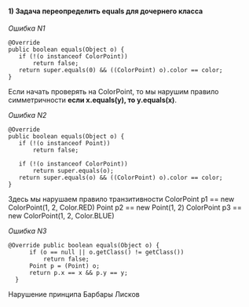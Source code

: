 #### 1) Задача переопределить equals для дочернего класса
*Ошибка N1*
 ```
@Override
public boolean equals(Object o) {
    if (!(o instanceof ColorPoint))
        return false;
    return super.equals(0) && ((ColorPoint) o).color == color;
} 
   ```

Если начать проверять на ColorPoint, то мы нарушим правило симметричности
**если x.equals(y), то y.equals(x)**.

*Ошибка N2*

 ```
@Override
public boolean equals(Object o) {
    if (!(o instanceof Point))
        return false;
        
    if (!(o instanceof ColorPoint))
        return super.equals(o);
    return super.equals(o) && ((ColorPoint) o).color == color;
} 
   ```

Здесь мы нарушаем правило транзитивности
ColorPoint p1 == new ColorPoint(1, 2, Color.RED)
Point p2 == new Point(1, 2)
ColorPoint p3 == new ColorPoint(1, 2, Color.BLUE)


*Ошибка N3*

 ```
 @Override public boolean equals(Object o) {
       if (o == null || o.getClass() != getClass())
           return false;
       Point p = (Point) o;
       return p.x == x && p.y == y;
   }
   ```

Нарушение принципа Барбары Лисков
